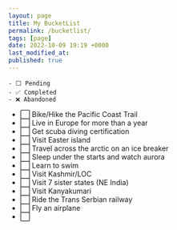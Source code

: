 ```yaml
---
layout: page
title: My BucketList
permalink: /bucketlist/
tags: [page]
date: 2022-10-09 19:19 +0000
last_modified_at: 
published: true
---
```


```
- ⬜ Pending
- ✅ Completed
- ❌ Abandoned
```


- ⬜ Bike/Hike the Pacific Coast Trail
- ⬜ Live in Europe for more than a year
- ⬜ Get scuba diving certification
- ⬜ Visit Easter island
- ⬜ Travel across the arctic on an ice breaker
- ⬜ Sleep under the starts and watch aurora
- ⬜ Learn to swim
- ⬜ Visit Kashmir/LOC
- ⬜ Visit 7 sister states (NE India)
- ⬜ Visit Kanyakumari
- ⬜ Ride the Trans Serbian railway
- ⬜ Fly an airplane
- ⬜ 

